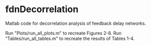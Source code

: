 # fdnDecorrelation
Matlab code for decorrelation analysis of feedback delay networks. 

Run "Plots/run_all_plots.m" to recreate Figures 2-8.
Run "Tables/run_all_tables.m" to recreate the results of Tables 1-4.
